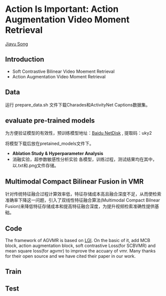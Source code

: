 Action Is Important: Action Augmentation Video Moment Retrieval
=====
[Jiayu Song](https://cn.linkedin.com/in/jiayusong1999)

## Introduction
- Soft Contrastive Bilinear Video Moement Retrieval
- Action Augmentation Video Moment Retrieval


## Data
运行 prepare_data.sh 文件下载Charades和ActivityNet Captions数据集。

## evaluate pre-trained models
为方便验证模型的有效性，预训练模型地址：[Baidu NetDisk](https://pan.baidu.com/s/1ydqOZ6qer6MdR14x6BwdDw) , 提取码：uky2 

将模型下载后放在pretained_models文件下。

- **Ablation Study & Hyperparameter Analysis** 
- 消融实验，超参数敏感性分析实验 各模型，训练过程，测试结果均在其中，以.txt和.png文件存储。


## Multimodal Compact Bilinear Fusion in VMR
针对传统特征融合过程计算效率低，特征存储成本高且融合深度不足，从而使检索准确率下降这一问题，引入了双线性特征融合算法(Multimodal Compact Bilnear Fusion)来降低特征存储成本和提高特征融合深度，为提升视频检索准确性提供基础。

## Code
The framework of AGVMR is based on [LGI](https://github.com/JonghwanMun/LGI4temporalgrounding). On the basic of it, add MCB block, action augmentation block, soft contrastive Loss(for SCBVMR) and mean square loss(for agvmr) to improve the accuary of vmr. Many thanks for their open source and we have cited their paper in our work. 

## Train


## Test
